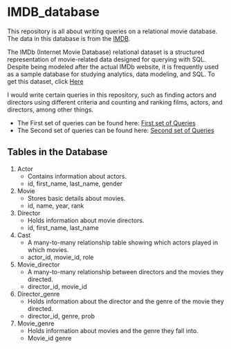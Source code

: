 # IMDB_database
This repository is all about writing queries on a relational movie database. The data in this database is from the [IMDB]( https://www.IMDB.COM/). 

The IMDb (Internet Movie Database) relational dataset is a structured representation of movie-related data designed for querying with SQL. Despite being modeled after the actual IMDb website, it is frequently used as a sample database for studying analytics, data modeling, and SQL. To get this dataset, click [Here](https://developer.imdb.com/non-commercial-datasets/)

I would write certain queries in this repository, such as finding actors and directors using different criteria and counting and ranking films, actors, and directors, among other things. 

- The First set of queries can be found here: [First set of Queries](./first_set_of_quries.md)  
- The Second set of queries can be found here: [Second set of Queries](./second_set_of_quries.md)


## Tables in the Database
1.	Actor
     -  Contains information about actors.
     -  id, first_name, last_name, gender
2.	Movie
    - Stores basic details about movies.
    - id, name, year, rank
3.	Director
    - Holds information about movie directors.
    - id, first_name, last_name
4.	Cast
    - A many-to-many relationship table showing which actors played in which movies.
    - actor_id, movie_id, role
5.	Movie_director
    - A many-to-many relationship between directors and the movies they directed.
    - director_id, movie_id
6.	Director_genre
    - Holds information about the director and the genre of the movie they directed.
    - director_id, genre, prob
7.	Movie_genre
    - Holds information about movies and the genre they fall into.
    - Movie_id genre
